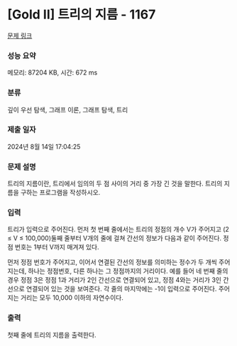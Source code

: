 # [Gold II] 트리의 지름 - 1167 

[문제 링크](https://www.acmicpc.net/problem/1167) 

### 성능 요약

메모리: 87204 KB, 시간: 672 ms

### 분류

깊이 우선 탐색, 그래프 이론, 그래프 탐색, 트리

### 제출 일자

2024년 8월 14일 17:04:25

### 문제 설명

<p>트리의 지름이란, 트리에서 임의의 두 점 사이의 거리 중 가장 긴 것을 말한다. 트리의 지름을 구하는 프로그램을 작성하시오.</p>

### 입력 

 <p>트리가 입력으로 주어진다. 먼저 첫 번째 줄에서는 트리의 정점의 개수 V가 주어지고 (2 ≤ V ≤ 100,000)둘째 줄부터 V개의 줄에 걸쳐 간선의 정보가 다음과 같이 주어진다. 정점 번호는 1부터 V까지 매겨져 있다.</p>

<p>먼저 정점 번호가 주어지고, 이어서 연결된 간선의 정보를 의미하는 정수가 두 개씩 주어지는데, 하나는 정점번호, 다른 하나는 그 정점까지의 거리이다. 예를 들어 네 번째 줄의 경우 정점 3은 정점 1과 거리가 2인 간선으로 연결되어 있고, 정점 4와는 거리가 3인 간선으로 연결되어 있는 것을 보여준다. 각 줄의 마지막에는 -1이 입력으로 주어진다. 주어지는 거리는 모두 10,000 이하의 자연수이다.</p>

### 출력 

 <p>첫째 줄에 트리의 지름을 출력한다.</p>

